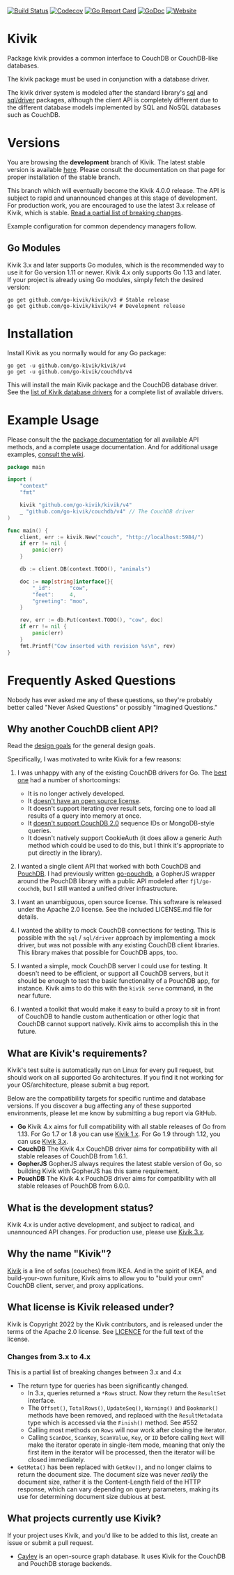 [![Build Status](https://gitlab.com/go-kivik/kivik/badges/master/pipeline.svg)](https://gitlab.com/go-kivik/kivik/pipelines) [![Codecov](https://img.shields.io/codecov/c/github/go-kivik/kivik.svg?style=flat)](https://codecov.io/gh/go-kivik/kivik) [![Go Report Card](https://goreportcard.com/badge/github.com/go-kivik/kivik)](https://goreportcard.com/report/github.com/go-kivik/kivik) [![GoDoc](https://godoc.org/github.com/go-kivik/kivik?status.svg)](https://pkg.go.dev/github.com/go-kivik/kivik/v4) [![Website](https://img.shields.io/website-up-down-green-red/http/kivik.io.svg?label=website&colorB=007fff)](http://kivik.io)

# Kivik

Package kivik provides a common interface to CouchDB or CouchDB-like databases.

The kivik package must be used in conjunction with a database driver.

The kivik driver system is modeled after the standard library's [sql](https://golang.org/pkg/database/sql/)
and [sql/driver](https://golang.org/pkg/database/sql/driver/) packages, although
the client API is completely different due to the different database models
implemented by SQL and NoSQL databases such as CouchDB.

# Versions

You are browsing the **development** branch of Kivik. The latest stable version
is available [here](https://github.com/go-kivik/kivik/tree/v3). Please
consult the documentation on that page for proper installation of the stable
branch.

This branch which will eventually become the Kivik 4.0.0 release. The API is
subject to rapid and unannounced changes at this stage of development. For
production work, you are encouraged to use the latest 3.x release of Kivik,
which is stable. [Read a partial list of breaking changes](#changes-from-3x-to-4x).

Example configuration for common dependency managers follow.

## Go Modules

Kivik 3.x and later supports Go modules, which is the recommended way to use it
for Go version 1.11 or newer. Kivik 4.x only supports Go 1.13 and later. If your
project is already using Go modules, simply fetch the desired version:

```shell
go get github.com/go-kivik/kivik/v3 # Stable release
go get github.com/go-kivik/kivik/v4 # Development release
```

# Installation

Install Kivik as you normally would for any Go package:

    go get -u github.com/go-kivik/kivik/v4
    go get -u github.com/go-kivik/couchdb/v4

This will install the main Kivik package and the CouchDB database driver. See
the [list of Kivik database drivers](https://github.com/go-kivik/kivik/wiki/Kivik-database-drivers)
for a complete list of available drivers.

# Example Usage

Please consult the the [package documentation](https://godoc.org/github.com/go-kivik/kivik)
for all available API methods, and a complete usage documentation.  And for
additional usage examples, [consult the wiki](https://github.com/go-kivik/kivik/wiki/Usage-Examples).

```go
package main

import (
    "context"
    "fmt"

    kivik "github.com/go-kivik/kivik/v4"
    _ "github.com/go-kivik/couchdb/v4" // The CouchDB driver
)

func main() {
    client, err := kivik.New("couch", "http://localhost:5984/")
    if err != nil {
        panic(err)
    }

    db := client.DB(context.TODO(), "animals")

    doc := map[string]interface{}{
        "_id":      "cow",
        "feet":     4,
        "greeting": "moo",
    }

    rev, err := db.Put(context.TODO(), "cow", doc)
    if err != nil {
        panic(err)
    }
    fmt.Printf("Cow inserted with revision %s\n", rev)
}
```

# Frequently Asked Questions

Nobody has ever asked me any of these questions, so they're probably better called
"Never Asked Questions" or possibly "Imagined Questions."

## Why another CouchDB client API?

Read the [design goals](https://github.com/go-kivik/kivik/wiki/Design-goals) for
the general design goals.

Specifically, I was motivated to write Kivik for a few reasons:

1. I was unhappy with any of the existing CouchDB drivers for Go. The [best
one](https://github.com/fjl/go-couchdb) had a number of shortcomings:

    - It is no longer actively developed.
    - It [doesn't have an open source license](https://github.com/fjl/go-couchdb/issues/15).
    - It doesn't support iterating over result sets, forcing one to load all
      results of a query into memory at once.
    - It [doesn't support CouchDB 2.0](https://github.com/fjl/go-couchdb/issues/14)
      sequence IDs or MongoDB-style queries.
    - It doesn't natively support CookieAuth (it does allow a generic Auth method
      which could be used to do this, but I think it's appropriate to put directly
      in the library).

2. I wanted a single client API that worked with both CouchDB and
[PouchDB](https://pouchdb.com/). I had previously written
[go-pouchdb](https://github.com/flimzy/go-pouchdb), a GopherJS wrapper around
the PouchDB library with a public API modeled after `fjl/go-couchdb`, but I
still wanted a unified driver infrastructure.

3. I want an unambiguous, open source license. This software is released under
the Apache 2.0 license. See the included LICENSE.md file for details.

4. I wanted the ability to mock CouchDB connections for testing. This is possible
with the `sql` / `sql/driver` approach by implementing a mock driver, but was
not possible with any existing CouchDB client libraries. This library makes that
possible for CouchDB apps, too.

5. I wanted a simple, mock CouchDB server I could use for testing. It doesn't
need to be efficient, or support all CouchDB servers, but it should be enough
to test the basic functionality of a PouchDB app, for instance. Kivik aims to
do this with the `kivik serve` command, in the near future.

6. I wanted a toolkit that would make it easy to build a proxy to sit in front
of CouchDB to handle custom authentication or other logic that CouchDB cannot
support natively. Kivik aims to accomplish this in the future.

## What are Kivik's requirements?

Kivik's test suite is automatically run on Linux for every pull request, but
should work on all supported Go architectures. If you find it not working for
your OS/architecture, please submit a bug report.

Below are the compatibility targets for specific runtime and database versions.
If you discover a bug affecting any of these supported environments, please let
me know by submitting a bug report via GitHub.

- **Go** Kivik 4.x aims for full compatibility with all stable releases of Go
  from 1.13. For Go 1.7 or 1.8 you can use [Kivik 1.x](https://github.com/go-kivik/kivik/tree/v1).
  For Go 1.9 through 1.12, you can use [Kivik 3.x](https://github.com/go-kivik/kivik/tree/v3).
- **CouchDB** The Kivik 4.x CouchDB driver aims for compatibility with all
  stable releases of CouchDB from 1.6.1.
- **GopherJS** GopherJS always requires the latest stable version of Go, so
  building Kivik with GopherJS has this same requirement.
- **PouchDB** The Kivik 4.x PouchDB driver aims for compatibility with all
  stable releases of PouchDB from 6.0.0.

## What is the development status?

Kivik 4.x is under active development, and subject to radical, and unannounced
API changes. For production use, please use [Kivik 3.x](https://github.com/go-kivik/kivik/tree/v3).

## Why the name "Kivik"?

[Kivik](http://www.ikea.com/us/en/catalog/categories/series/18329/) is a line
of sofas (couches) from IKEA. And in the spirit of IKEA, and build-your-own
furniture, Kivik aims to allow you to "build your own" CouchDB client, server,
and proxy applications.

## What license is Kivik released under?

Kivik is Copyright 2022 by the Kivik contributors, and is released under the
terms of the Apache 2.0 license. See [LICENCE](LICENSE) for the full text of the
license.

### Changes from 3.x to 4.x

This is a partial list of breaking changes between 3.x and 4.x

- The return type for queries has been significantly changed.
  - In 3.x, queries returned a `*Rows` struct. Now they return the `ResultSet` interface.
  - The `Offset()`, `TotalRows()`, `UpdateSeq()`, `Warning()` and `Bookmark()` methods have been removed, and replaced with the `ResultMetadata` type which is accessed via the `Finish()` method. See #552
  - Calling most methods on `Rows` will now work after closing the iterator.
  - Calling `ScanDoc`, `ScanKey`, `ScanValue`, `Key`, or `ID` before calling `Next` will make the iterator operate in single-item mode, meaning that only the first item in the iterator will be processed, then the iterator will be closed immediately.
- `GetMeta()` has been replaced with `GetRev()`, and no longer claims to return the document size. The document size was never _really_ the document size, rather it is the Content-Length field of the HTTP response, which can vary depending on query parameters, making its use for determining document size dubious at best.

## What projects currently use Kivik?

If your project uses Kivik, and you'd like to be added to this list, create an
issue or submit a pull request.

- [Cayley](https://github.com/cayleygraph/cayley) is an open-source graph
  database. It uses Kivik for the CouchDB and PouchDB storage backends.
